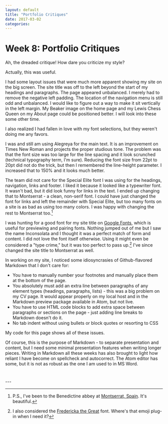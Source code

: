 ```yaml
---
layout: default
title: "Portfolio Critiques"
date: 2017-03-02
categories:
---
```


# Week 8: Portfolio Critiques

Ah, the dreaded critique! How dare you criticize my style?

Actually, this was useful.

I had some layout issues that were much more apparent showing my site on the big screen. The site title was off to the left beyond the start of my headings and paragraphs. The page appeared unbalanced. I merely had to remove the negative left padding. The location of the navigation menu is still odd and unbalanced. I would like to figure out a way to make it sit vertically in the left margin. My Beaker image on the home page and my Lewis Chess Queen on my About page could be positioned better. I will look into these some other time.

I also realized I had fallen in love with my font selections, but they weren't doing me any favors.

I was and still am using Alegreya for the main text. It is an improvement on Times New Roman and projects the proper studious tone. The problem was that the font size was too large for the line spacing and it look scrunched (technical typography term, I'm sure). Reducing the font size from 22pt to 20pt did not do the trick, but then I remembered the line-height parameter. I increased that to 150% and it looks much better.

The team did not care for the Special Elite font I was using for the headings, navigation, links and footer. I liked it because it looked like a typewriter font. It wasn't bad, but it did look funny for links in the text. I ended up changing that to Montserrat - a clean, non-serif font. I could have just changed the font for links and left the remainder with Special Elite, but too many fonts on a site is as bad as using too many colors. I was happy with changing the rest to Montserrat too.[^1]



<!-- <sup id="a1">[1](#fn1)</sup> -->

I was hunting for a good font for my site title on [Google Fonts](https://fonts.google.com), which is useful for previewing and pairing fonts. Nothing jumped out of me but I saw the name Inconsolata and I thought it was a perfect match of form and content. I did not love the font itself otherwise. Using it might even be considered a "type crime," but it was too perfect to pass up.[^2] I've since changed the site title to Montserrat as well.




<!-- <sup id="a2">[2](#fn2)</sup> -->

In working on my site, I noticed some idiosyncrasies of Github-flavored Markdown that I don't care for:
- You have to manually number your footnotes and manually place them at the bottom of the page.
- You absolutely must add an extra line between paragraphs of any element types (headings, paragraphs, lists) - this was a big problem on my CV page. It would appear properly on my local host and in the Markdown preview package available in Atom, but not live.
- You have to use HTML code blocks to add extra space between paragraphs or sections on the page - just adding line breaks to Markdown doesn't do it.
- No tab indent without using bullets or block quotes or resorting to CSS

<!-- without the line break above this comment, the next sentence runs on from the last bullet even though it starts on a new line in the editor - this is an issue with Github-flavored not regular-->
My code for this page shows all of these issues.

Of course, this is the purpose of Markdown - to separate presentation and content, but I need some minimal presentation features when writing longer pieces. Writing in Markdown all these weeks has also brought to light how reliant I have become on spellcheck and autocorrect. The Atom editor has some, but it is not as robust as the one I am used to in MS Word.


<div class="cv block" style="margin-top:40px"></div>
---
<!--
<a id="fn1"><sup>1</sup></a> P.S., I've been to the Benedictine abbey at [Montserrat, Spain](https://en.wikipedia.org/wiki/Montserrat_(mountain)). It's beautiful.  [↩](#a1) -->

[^1]: P.S., I've been to the Benedictine abbey at [Montserrat, Spain](https://en.wikipedia.org/wiki/Montserrat_(mountain)). It's beautiful.

[^2]: I also considered the [Fredericka the Great](https://fonts.google.com/specimen/Fredericka+the+Great) font. Where's that emoji plug-in when I need it?

